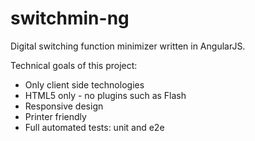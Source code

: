 switchmin-ng
============

Digital switching function minimizer written in AngularJS.

Technical goals of this project:
- Only client side technologies
- HTML5 only - no plugins such as Flash
- Responsive design
- Printer friendly
- Full automated tests: unit and e2e

